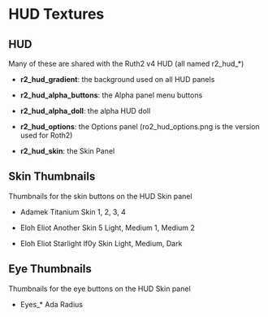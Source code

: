 # HUD Textures

## HUD

Many of these are shared with the Ruth2 v4 HUD (all named r2_hud_*)

* **r2_hud_gradient**: the background used on all HUD panels

* **r2_hud_alpha_buttons**: the Alpha panel menu buttons

* **r2_hud_alpha_doll**: the alpha HUD doll

* **r2_hud_options**: the Options panel (ro2_hud_options.png is the version used for Roth2)

* **r2_hud_skin**: the Skin Panel

## Skin Thumbnails

Thumbnails for the skin buttons on the HUD Skin panel

* Adamek Titanium Skin 1, 2, 3, 4

* Eloh Eliot Another Skin 5 Light, Medium 1, Medium 2

* Eloh Eliot Starlight lf0y Skin Light, Medium, Dark

## Eye Thumbnails

Thumbnails for the eye buttons on the HUD Skin panel
* Eyes_* Ada Radius
